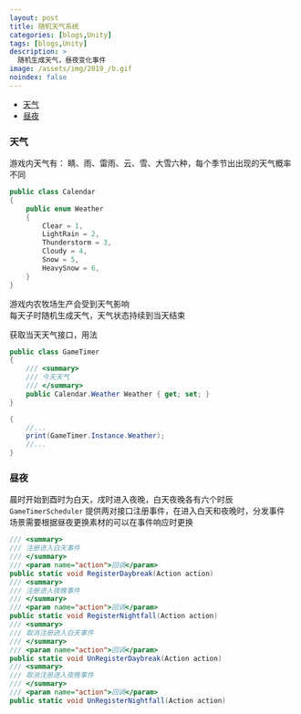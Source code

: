 ```yaml
---
layout: post
title: 随机天气系统
categories: [blogs,Unity]
tags: [blogs,Unity]
description: >
  随机生成天气，昼夜变化事件
image: /assets/img/2019_/b.gif
noindex: false
---
```


* [天气](#天气)  
* [昼夜](#昼夜)
### 天气

游戏内天气有： 睛、雨、雷雨、云、雪、大雪六种，每个季节出出现的天气概率不同  
```c#
public class Calendar
{
    public enum Weather
    {
        Clear = 1,
        LightRain = 2,
        Thunderstorm = 3,
        Cloudy = 4,
        Snow = 5,
        HeavySnow = 6,
    }
}
```

游戏内农牧场生产会受到天气影响  
每天子时随机生成天气，天气状态持续到当天结束  

获取当天天气接口，用法
```c#
public class GameTimer
{
    /// <summary>
    /// 今天天气
    /// </summary>
    public Calendar.Weather Weather { get; set; }
}

{
    //...
    print(GameTimer.Instance.Weather);
    //...
}
```

### 昼夜
晨时开始到酉时为白天，戌时进入夜晚，白天夜晚各有六个时辰  
`GameTimerScheduler` 提供两对接口注册事件，在进入白天和夜晚时，分发事件  
场景需要根据昼夜更换素材的可以在事件响应时更换
```c#
/// <summary>
/// 注册进入白天事件
/// </summary>
/// <param name="action">回调</param>
public static void RegisterDaybreak(Action action)
/// <summary>
/// 注册进入夜晚事件
/// </summary>
/// <param name="action">回调</param>
public static void RegisterNightfall(Action action)
/// <summary>
/// 取消注册进入白天事件
/// </summary>
/// <param name="action">回调</param>
public static void UnRegisterDaybreak(Action action)
/// <summary>
/// 取消注册进入夜晚事件
/// </summary>
/// <param name="action">回调</param>
public static void UnRegisterNightfall(Action action)
```